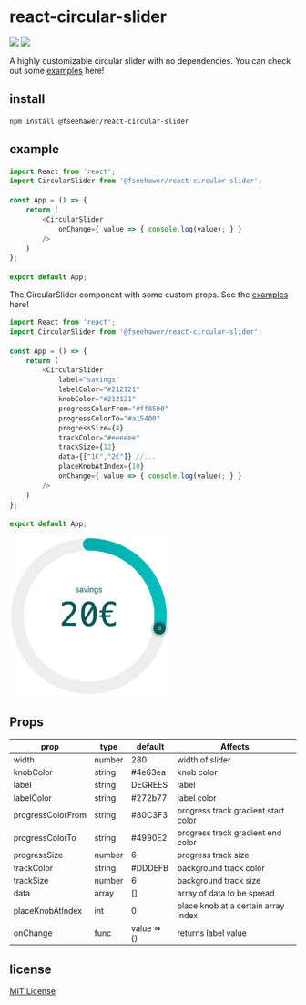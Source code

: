 # react-circular-slider

![](https://img.shields.io/badge/version-1.1.7-green.svg) ![](https://img.shields.io/badge/license-MIT-blue.svg)

A highly customizable circular slider with no dependencies. You can check out some [examples](https://fseehawer.github.io/react-circular-slider/) here!

## install

```
npm install @fseehawer/react-circular-slider
```

## example

```javascript
import React from 'react';
import CircularSlider from '@fseehawer/react-circular-slider';

const App = () => {
    return (
        <CircularSlider
            onChange={ value => { console.log(value); } }
        />
    )
};

export default App;
```

The CircularSlider component with some custom props. See the [examples](https://fseehawer.github.io/react-circular-slider/) here!

```javascript
import React from 'react';
import CircularSlider from '@fseehawer/react-circular-slider';

const App = () => {
    return (
        <CircularSlider
            label="savings"
            labelColor="#212121"
            knobColor="#212121"
            progressColorFrom="#ff8500"
            progressColorTo="#a15400"
            progressSize={4}
            trackColor="#eeeeee"
            trackSize={12}
            data={["1€","2€"]} //...
            placeKnobAtIndex={10}
            onChange={ value => { console.log(value); } }
        />
    )
};

export default App;
```

<img src="public/slider.png" alt="Your image title" width="280" height="280" />

## Props

prop             | type   | default       | Affects
-----------------|--------|---------------|--------
width            | number | 280           | width of slider
knobColor        | string | #4e63ea       | knob color
label            | string | DEGREES       | label
labelColor       | string | #272b77       | label color
progressColorFrom| string | #80C3F3       | progress track gradient start color
progressColorTo  | string | #4990E2       | progress track gradient end color
progressSize     | number | 6             | progress track size
trackColor       | string | #DDDEFB       | background track color
trackSize        | number | 6             | background track size
data             | array  | []            | array of data to be spread
placeKnobAtIndex | int    | 0             | place knob at a certain array index
onChange         | func   | value => {}   | returns label value


## license

[MIT License](https://opensource.org/licenses/MIT)
